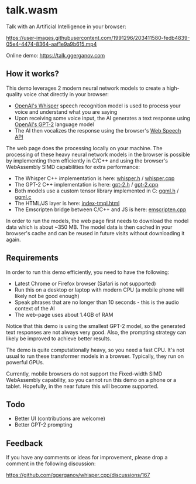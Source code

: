# talk.wasm

Talk with an Artificial Intelligence in your browser:

https://user-images.githubusercontent.com/1991296/203411580-fedb4839-05e4-4474-8364-aaf1e9a9b615.mp4

Online demo: https://talk.ggerganov.com

## How it works?

This demo leverages 2 modern neural network models to create a high-quality voice chat directly in your browser:

- [OpenAI's Whisper](https://github.com/openai/whisper) speech recognition model is used to process your voice and understand what you are saying
- Upon receiving some voice input, the AI generates a text response using [OpenAI's GPT-2](https://github.com/openai/gpt-2) language model
- The AI then vocalizes the response using the browser's [Web Speech API](https://developer.mozilla.org/en-US/docs/Web/API/Web_Speech_API)

The web page does the processing locally on your machine. The processing of these heavy neural network models in the
browser is possible by implementing them efficiently in C/C++ and using the browser's WebAssembly SIMD capabilities for
extra performance:

- The Whisper C++ implementation is here: [whisper.h](/whisper.h) / [whisper.cpp](/whisper.cpp)
- The GPT-2 C++ implementation is here: [gpt-2.h](gpt-2.h) / [gpt-2.cpp](gpt-2.cpp)
- Both models use a custom tensor library implemented in C: [ggml.h](/ggml.h) / [ggml.c](/ggml.c)
- The HTML/JS layer is here: [index-tmpl.html](index-tmpl.html)
- The Emscripten bridge between C/C++ and JS is here: [emscripten.cpp](emscripten.cpp)

In order to run the models, the web page first needs to download the model data which is about ~350 MB. The model data
is then cached in your browser's cache and can be reused in future visits without downloading it again.

## Requirements

In order to run this demo efficiently, you need to have the following:

- Latest Chrome or Firefox browser (Safari is not supported)
- Run this on a desktop or laptop with modern CPU (a mobile phone will likely not be good enough)
- Speak phrases that are no longer than 10 seconds - this is the audio context of the AI
- The web-page uses about 1.4GB of RAM

Notice that this demo is using the smallest GPT-2 model, so the generated text responses are not always very good.
Also, the prompting strategy can likely be improved to achieve better results.

The demo is quite computationally heavy, so you need a fast CPU. It's not usual to run these transformer models in a
browser. Typically, they run on powerful GPUs.

Currently, mobile browsers do not support the Fixed-width SIMD WebAssembly capability, so you cannot run this demo
on a phone or a tablet. Hopefully, in the near future this will become supported.

## Todo

- Better UI (contributions are welcome)
- Better GPT-2 prompting

## Feedback

If you have any comments or ideas for improvement, please drop a comment in the following discussion:

https://github.com/ggerganov/whisper.cpp/discussions/167

